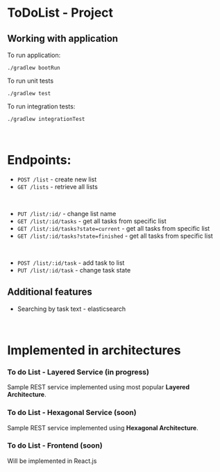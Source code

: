 # ToDoList - Project

## Working with application

To run application:
```
./gradlew bootRun
```
To run unit tests
```
./gradlew test
```
To run integration tests:
```
./gradlew integrationTest
```

<br>

# Endpoints:

* `POST /list` - create new list
* `GET /lists` - retrieve all lists

<br>

* `PUT /list/:id/` - change list name
* `GET /list/:id/tasks` - get all tasks from specific list
* `GET /list/:id/tasks?state=current` - get all tasks from specific list
* `GET /list/:id/tasks?state=finished` - get all tasks from specific list

<br>

* `POST /list/:id/task` - add task to list
* `PUT /list/:id/task` - change task state 

## Additional features
* Searching by task text - elasticsearch

<br>

# Implemented in architectures

### To do List - Layered Service (in progress)
Sample REST service implemented using most popular **Layered Architecture**.

### To do List - Hexagonal Service (soon)
Sample REST service implemented using **Hexagonal Architecture**. 

### To do List - Frontend (soon)
Will be implemented in React.js
